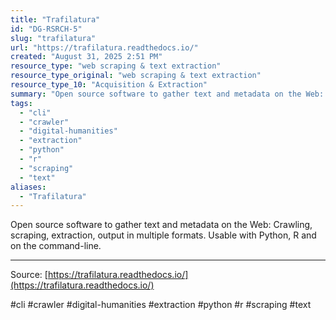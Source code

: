 ```yaml
---
title: "Trafilatura"
id: "DG-RSRCH-5"
slug: "trafilatura"
url: "https://trafilatura.readthedocs.io/"
created: "August 31, 2025 2:51 PM"
resource_type: "web scraping & text extraction"
resource_type_original: "web scraping & text extraction"
resource_type_10: "Acquisition & Extraction"
summary: "Open source software to gather text and metadata on the Web: Crawling, scraping, extraction, output in multiple formats. Usable with Python, R and on the command-line."
tags:
  - "cli"
  - "crawler"
  - "digital-humanities"
  - "extraction"
  - "python"
  - "r"
  - "scraping"
  - "text"
aliases:
  - "Trafilatura"
---
```


Open source software to gather text and metadata on the Web: Crawling, scraping, extraction, output in multiple formats. Usable with Python, R and on the command-line.

---

Source: [https://trafilatura.readthedocs.io/](https://trafilatura.readthedocs.io/)

#cli #crawler #digital-humanities #extraction #python #r #scraping #text
